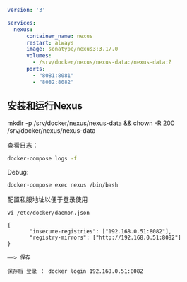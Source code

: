 ```yml
version: '3'

services:
  nexus:
      container_name: nexus
      restart: always
      image: sonatype/nexus3:3.17.0
      volumes:
        - /srv/docker/nexus/nexus-data:/nexus-data:Z
      ports:
        - "8081:8081"
        - "8082:8082"
```



## 安装和运行Nexus

mkdir -p /srv/docker/nexus/nexus-data && chown -R 200 /srv/docker/nexus/nexus-data



查看日志：

```bash
docker-compose logs -f
```

Debug:

```bash
docker-compose exec nexus /bin/bash
```



配置私服地址以便于登录使用



````
vi /etc/docker/daemon.json

{
       "insecure-registries": ["192.168.0.51:8082"],
       "registry-mirrors": ["http://192.168.0.51:8082"]
}

——> 保存

保存后 登录 ： docker login 192.168.0.51:8082
````

